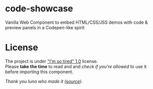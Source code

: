 # code-showcase
Vanilla Web Component to embed HTML/CSS/JSS demos with code &amp; preview panels in a Codepen-like spirit

# License

The project is under ["I'm so tired" 1.0](LICENCE) license. \
Please **take the time** to read and and *check if you're allowed* to use it before importing this component.

*Thank you luna who made it ([source](https://olmewe.com/notepad/istsl/)).*
